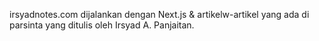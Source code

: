 irsyadnotes.com dijalankan dengan Next.js & artikelw-artikel yang ada di parsinta yang ditulis oleh Irsyad A. Panjaitan.

